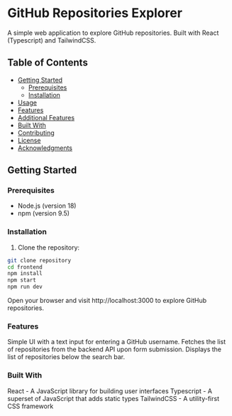 # GitHub Repositories Explorer

A simple web application to explore GitHub repositories. Built with React (Typescript) and TailwindCSS.

## Table of Contents

- [Getting Started](#getting-started)
  - [Prerequisites](#prerequisites)
  - [Installation](#installation)
- [Usage](#usage)
- [Features](#features)
- [Additional Features](#additional-features)
- [Built With](#built-with)
- [Contributing](#contributing)
- [License](#license)
- [Acknowledgments](#acknowledgments)

## Getting Started

### Prerequisites

- Node.js (version 18)
- npm (version 9.5)

### Installation

1. Clone the repository:

```bash
git clone repository
cd frontend
npm install
npm start
npm run dev
```

Open your browser and visit http://localhost:3000 to explore GitHub repositories.

### Features

Simple UI with a text input for entering a GitHub username.
Fetches the list of repositories from the backend API upon form submission.
Displays the list of repositories below the search bar.

### Built With

React - A JavaScript library for building user interfaces
Typescript - A superset of JavaScript that adds static types
TailwindCSS - A utility-first CSS framework
